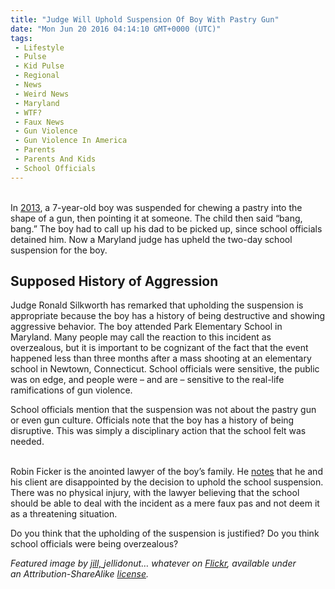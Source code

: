 ```yaml
---
title: "Judge Will Uphold Suspension Of Boy With Pastry Gun"
date: "Mon Jun 20 2016 04:14:10 GMT+0000 (UTC)"
tags: 
 - Lifestyle
 - Pulse
 - Kid Pulse
 - Regional
 - News
 - Weird News
 - Maryland
 - WTF?
 - Faux News
 - Gun Violence
 - Gun Violence In America
 - Parents
 - Parents And Kids
 - School Officials
---
```

<p><!--OffDef--><br>
In <a href="http://www.nydailynews.com/news/national/boy-suspended-gun-shaped-pop-tart-lifetime-nra-membership-article-1.1359918" onclick="__gaTracker(&apos;send&apos;, &apos;event&apos;, &apos;outbound-article&apos;, &apos;http://www.nydailynews.com/news/national/boy-suspended-gun-shaped-pop-tart-lifetime-nra-membership-article-1.1359918&apos;, &apos;2013&apos;);">2013</a>, a 7-year-old boy was suspended for chewing a pastry into the shape of a gun, then pointing it at someone. The child then said &#x201C;bang, bang.&#x201D; The boy had to call up his dad to be picked up, since school officials detained him.&#xA0;Now a Maryland judge has upheld the two-day school suspension for the boy.</p><p><!--Ads1--></p><h2>Supposed History of Aggression</h2><p>Judge Ronald Silkworth has remarked that upholding the suspension is appropriate because the boy has a history of being destructive and showing aggressive behavior. The boy attended Park Elementary School in Maryland. Many people may call the reaction to this incident as overzealous, but it is important to be cognizant of the fact that the event happened less than three months after a mass shooting at an elementary school in Newtown, Connecticut. School officials were sensitive, the public was on edge, and people were &#x2013; and are &#x2013; sensitive to the real-life ramifications of gun violence.</p><p>School officials mention that the suspension was not about the pastry gun or even gun culture. Officials note that the boy has a history of being disruptive. This was simply a disciplinary action that the school felt was needed.</p><p><!--Ads2--><br>
Robin Ficker is the anointed lawyer of the boy&#x2019;s family. He <a href="http://www.capitalgazette.com/news/schools/ph-ac-cn-pastry-gun-0617-20160616-story.html" onclick="__gaTracker(&apos;send&apos;, &apos;event&apos;, &apos;outbound-article&apos;, &apos;http://www.capitalgazette.com/news/schools/ph-ac-cn-pastry-gun-0617-20160616-story.html&apos;, &apos;notes&apos;);">notes</a> that he and his client are disappointed by the decision to uphold the school suspension. There was no physical injury, with the lawyer believing that the school should be able to deal with the incident as a mere faux pas and not deem it as a threatening situation.</p><p>Do you think that the upholding of the suspension is justified? Do you think school officials were being overzealous?</p><p><em>Featured image by&#xA0;<a href="https://www.flickr.com/photos/mulmatsherm/" onclick="__gaTracker(&apos;send&apos;, &apos;event&apos;, &apos;outbound-article&apos;, &apos;https://www.flickr.com/photos/mulmatsherm/&apos;, &apos;jill, &apos;);">jill, </a>jellidonut&#x2026; whatever on <a href="https://www.flickr.com/photos/mulmatsherm/2264253804/in/photolist-4s5TLG-kPuhkZ-nJL5Jk-aBCRQi-GvDpmT-oRZyFX-peCZWL-peDhnk-7UJkLf-9i3HK7-jp1Fu-9i3HNo-5YsNSS-9RnTLF-7bMkWU-5YZ9bM-5YsSpu-5YsKS7-nX73KH-GBrXDk-afsVbf-oXkqYA-oeXvpk-ozSdd7-oizrBh-oizMEw-94z68j-neoabN-mVaRJs-neowxL-ngqNFH-nVH1tV-neofS7-neopYU-od2q57-odbtd4-neodKF-nVFWZU-nVH16a-ngqQNt-8XLc5n-8XLbbr-kWK3mX-ktdhUN-8XLbzn-peCsXy-pu6aKW-8XPgro-qGxhif-qWPPcS" onclick="__gaTracker(&apos;send&apos;, &apos;event&apos;, &apos;outbound-article&apos;, &apos;https://www.flickr.com/photos/mulmatsherm/2264253804/in/photolist-4s5TLG-kPuhkZ-nJL5Jk-aBCRQi-GvDpmT-oRZyFX-peCZWL-peDhnk-7UJkLf-9i3HK7-jp1Fu-9i3HNo-5YsNSS-9RnTLF-7bMkWU-5YZ9bM-5YsSpu-5YsKS7-nX73KH-GBrXDk-afsVbf-oXkqYA-oeXvpk-ozSdd7-oizrBh-oizMEw-94z68j-neoabN-mVaRJs-neowxL-ngqNFH-nVH1tV-neofS7-neopYU-od2q57-odbtd4-neodKF-nVFWZU-nVH16a-ngqQNt-8XLc5n-8XLbbr-kWK3mX-ktdhUN-8XLbzn-peCsXy-pu6aKW-8XPgro-qGxhif-qWPPcS&apos;, &apos;Flickr&apos;);">Flickr</a>, available under an&#xA0;Attribution-ShareAlike&#xA0;<a href="https://creativecommons.org/licenses/by-sa/2.0/" onclick="__gaTracker(&apos;send&apos;, &apos;event&apos;, &apos;outbound-article&apos;, &apos;https://creativecommons.org/licenses/by-sa/2.0/&apos;, &apos;license&apos;);">license</a>.</em></p>